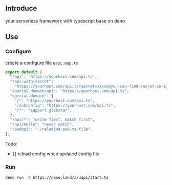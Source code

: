 ## Introduce

your serverless framework with typescript base on deno

## Use

### Configure

create a configure file `uapi.map.ts`

```ts
export default {
  "/api": "https://yourhost.com/api.ts",
  "/api-with-secret":
    "https://yourhost.com/api.ts?secret=xxxxx&you-can-find-secret-in-import.meta.url",
  "special.domain/api": "https://yourhost.com/api.ts",
  "special.domain": {
    "/": "https://yourhost.com/api.ts",
    "/subconfig": "https://yourhost.com/api.ts",
    "/*": "support globstar",
  },
  "/api/*": "write first, match first",
  "/api/hello": "never match",
  "/pwdapi": "./relative-pwd-ts-file",
};
```

Todo:
- [] reload config when updated config file

### Run

```sh
deno run -A https://deno.land/x/uapi/start.ts
```
